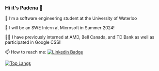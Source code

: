 ### Hi it's Padena 👋

🌱 I’m a software engineering student at the University of Waterloo 

🔭 I will be an SWE Intern at Microsoft in Summer 2024!

👩‍💻 I have previously interned at AMD, Bell Canada, and TD Bank as well as participated in Google CSSI!

📫 How to reach me: [![Linkedin Badge](https://img.shields.io/badge/-Padena-blue?style=flat&logo=Linkedin&logoColor=white)](https://www.linkedin.com/in/padena-rasouli)

[![Top Langs](https://github-readme-stats.vercel.app/api/top-langs/?username=padenaa&theme=vision-friendly-dark)](https://github.com/anuraghazra/github-readme-stats)

<!--
**padenaa/padenaa** is a ✨ _special_ ✨ repository because its `README.md` (this file) appears on your GitHub profile.

Here are some ideas to get you started:

- 🔭 I’m currently working on ...
- 🌱 I’m currently learning ...
- 👯 I’m looking to collaborate on ...
- 🤔 I’m looking for help with ...
- 💬 Ask me about ...
- 📫 How to reach me: ...
- 😄 Pronouns: ...
- ⚡ Fun fact: ...
-->
